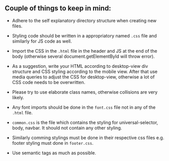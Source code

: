## Couple of things to keep in mind:
- Adhere to the self explanatory directory structure when creating new files.

- Styling code should be written in a appropriatory named `.css` file and similarly for JS code as well.

- Import the CSS in the `.html` file in the header and JS at the end of the body (otherwise several document.getElementById will throw error).

- As a suggestion, write your HTML according to desktop-view div structure and CSS styling according to the mobile view. After that use media queries to adjust the CSS for desktop-view, otherwise a lot of CSS code needs to be overwritten.

- Please try to use elaborate class names, otherwise collisions are very likely.

- Any font imports should be done in the `font.css` file not in any of the `.html` file.

- `common.css` is the file which contains the styling for universal-selector, body, navbar. It should not contain any other styling.

- Similarly comming stylings must be done in their respective css files e.g. footer styling must done in `footer.css`.

- Use semantic tags as much as possible.